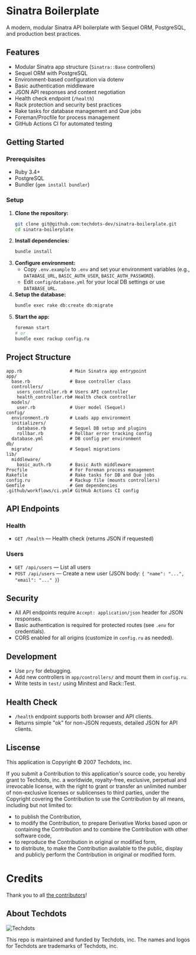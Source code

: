 
# Sinatra Boilerplate

A modern, modular Sinatra API boilerplate with Sequel ORM, PostgreSQL, and production best practices.

## Features
- Modular Sinatra app structure (`Sinatra::Base` controllers)
- Sequel ORM with PostgreSQL
- Environment-based configuration via dotenv
- Basic authentication middleware
- JSON API responses and content negotiation
- Health check endpoint (`/health`)
- Rack protection and security best practices
- Rake tasks for database management and Que jobs
- Foreman/Procfile for process management
- GitHub Actions CI for automated testing

## Getting Started

### Prerequisites
- Ruby 3.4+
- PostgreSQL
- Bundler (`gem install bundler`)

### Setup
1. **Clone the repository:**
   ```sh
   git clone git@github.com:techdots-dev/sinatra-boilerplate.git
   cd sinatra-boilerplate
   ```
2. **Install dependencies:**
   ```sh
   bundle install
   ```
3. **Configure environment:**
   - Copy `.env.example` to `.env` and set your environment variables (e.g., `DATABASE_URL`, `BASIC_AUTH_USER`, `BASIC_AUTH_PASSWORD`).
   - Edit `config/database.yml` for your local DB settings or use `DATABASE_URL`.
4. **Setup the database:**
   ```sh
   bundle exec rake db:create db:migrate
   ```
5. **Start the app:**
   ```sh
   foreman start
   # or
   bundle exec rackup config.ru
   ```

## Project Structure
```
app.rb                  # Main Sinatra app entrypoint
app/
  base.rb               # Base controller class
  controllers/
    users_controller.rb # Users API controller
    health_controller.rb# Health check controller
  models/
    user.rb             # User model (Sequel)
config/
  environment.rb        # Loads app environment
  initializers/
    database.rb         # Sequel DB setup and plugins
    rollbar.rb          # Rollbar error tracking config
  database.yml          # DB config per environment
db/
  migrate/              # Sequel migrations
lib/
  middleware/
    basic_auth.rb       # Basic Auth middleware
Procfile                # For Foreman process management
Rakefile                # Rake tasks for DB and Que jobs
config.ru               # Rackup file (mounts controllers)
Gemfile                 # Gem dependencies
.github/workflows/ci.yml# GitHub Actions CI config
```

## API Endpoints

### Health
- `GET /health` — Health check (returns JSON if requested)

### Users
- `GET /api/users` — List all users
- `POST /api/users` — Create a new user (JSON body: `{ "name": "...", "email": "..." }`)

## Security
- All API endpoints require `Accept: application/json` header for JSON responses.
- Basic authentication is required for protected routes (see `.env` for credentials).
- CORS enabled for all origins (customize in `config.ru` as needed).

## Development
- Use `pry` for debugging.
- Add new controllers in `app/controllers/` and mount them in `config.ru`.
- Write tests in `test/` using Minitest and Rack::Test.

## Health Check
- `/health` endpoint supports both browser and API clients.
- Returns simple "ok" for non-JSON requests, detailed JSON for API clients.

## Liscense
This application is Copyright © 2007 Techdots, inc.

If you submit a Contribution to this application's source code, you hereby grant
to Techdots, inc. a worldwide, royalty-free, exclusive, perpetual and
irrevocable license, with the right to grant or transfer an unlimited number of
non-exclusive licenses or sublicenses to third parties, under the Copyright
covering the Contribution to use the Contribution by all means, including but
not limited to:

* to publish the Contribution,
* to modify the Contribution, to prepare Derivative Works based upon or
  containing the Contribution and to combine the Contribution with other
  software code,
* to reproduce the Contribution in original or modified form,
* to distribute, to make the Contribution available to the public, display and
  publicly perform the Contribution in original or modified form.

# Credits

Thank you to all [the contributors](https://github.com/techdots-dev/sinatra-api-boilerplate/contributors)!

<!-- START /templates/footer.md -->
## About Techdots

![Techdots](https://cdn.prod.website-files.com/66e82263582d7179b492b717/66e82263582d7179b492b755_Logo.svg)

This repo is maintained and funded by Techdots, inc.
The names and logos for Techdots are trademarks of Techdots, inc.
